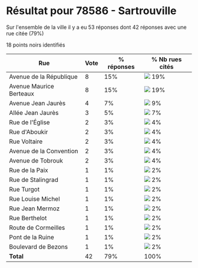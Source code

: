# Résultat pour 78586 - Sartrouville

Sur l'ensemble de la ville il y a eu 53 réponses dont 42 réponses avec une rue citée (79%)

18 points noirs identifiés

| Rue | Vote | % réponses | % Nb rues cités|
|-----|------|------------|----------------|
| Avenue de la République | 8 | 15% | <img src="../../img/bar_19.gif" />&nbsp;19%|
| Avenue Maurice Berteaux | 8 | 15% | <img src="../../img/bar_19.gif" />&nbsp;19%|
| Avenue Jean Jaurès | 4 | 7% | <img src="../../img/bar_9.gif" />&nbsp;9%|
| Allée Jean Jaurès | 3 | 5% | <img src="../../img/bar_7.gif" />&nbsp;7%|
| Rue de l'Église | 2 | 3% | <img src="../../img/bar_4.gif" />&nbsp;4%|
| Rue d'Aboukir | 2 | 3% | <img src="../../img/bar_4.gif" />&nbsp;4%|
| Rue Voltaire | 2 | 3% | <img src="../../img/bar_4.gif" />&nbsp;4%|
| Avenue de la Convention | 2 | 3% | <img src="../../img/bar_4.gif" />&nbsp;4%|
| Avenue de Tobrouk | 2 | 3% | <img src="../../img/bar_4.gif" />&nbsp;4%|
| Rue de la Paix | 1 | 1% | <img src="../../img/bar_2.gif" />&nbsp;2%|
| Rue de Stalingrad | 1 | 1% | <img src="../../img/bar_2.gif" />&nbsp;2%|
| Rue Turgot | 1 | 1% | <img src="../../img/bar_2.gif" />&nbsp;2%|
| Rue Louise Michel | 1 | 1% | <img src="../../img/bar_2.gif" />&nbsp;2%|
| Rue Jean Mermoz | 1 | 1% | <img src="../../img/bar_2.gif" />&nbsp;2%|
| Rue Berthelot | 1 | 1% | <img src="../../img/bar_2.gif" />&nbsp;2%|
| Route de Cormeilles | 1 | 1% | <img src="../../img/bar_2.gif" />&nbsp;2%|
| Pont de la Ruine | 1 | 1% | <img src="../../img/bar_2.gif" />&nbsp;2%|
| Boulevard de Bezons | 1 | 1% | <img src="../../img/bar_2.gif" />&nbsp;2%|
| **Total** | 42 | 79% | 100%|

